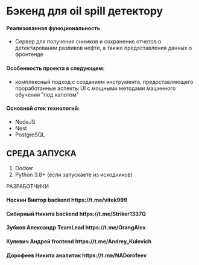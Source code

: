 <h1>Бэкенд для oil spill детектору</h1>
<h4>Реализованная функциональность</h4>
<ul>
 <li>Сервер для получения снимков и сохранение отчетов о детектировании разливов нефти, а также предоставления данных о фронтенде</li>
</ul> 
<h4>Особенность проекта в следующем:</h4>
<ul>
 <li>комплексный подход с созданием инструмента, предоставляющего проработанные аспекты UI с мощными методами машинного обучения "под капотом"</li>
</ul>
<h4>Основной стек технологий:</h4>
<ul>
  <li>NodeJS</li>
  <li>Nest</li>
  <li>PostgreSQL</li>
</ul>

СРЕДА ЗАПУСКА
------------
1) Docker
2) Python 3.8+ (если запускаете из исходников)

РАЗРАБОТЧИКИ

<h4>Носкин Виктор backend https://t.me/vitek999 </h4>
<h4>Сибирный Никита backend https://t.me/Striker1337Q </h4>
<h4>Зубков Александр TeamLead https://t.me/OrangAlex </h4>
<h4>Кулевич Андрей frontend https://t.me/Andrey_Kulevich </h4>
<h4>Дорофеев Никита аналитик https://t.me/NADorofeev </h4>